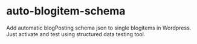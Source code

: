 # auto-blogitem-schema
Add automatic blogPosting schema json to single blogitems in Wordpress.
Just activate and test using structured data testing tool.
